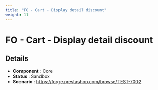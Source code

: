 ```yaml
---
title: "FO - Cart - Display detail discount"
weight: 11
---
```


# FO - Cart - Display detail discount
## Details
* **Component** : Core
* **Status** : Sandbox
* **Scenario** : https://forge.prestashop.com/browse/TEST-7002

